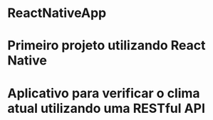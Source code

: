 # ReactNativeApp
<h1>Primeiro projeto utilizando React Native<h1/>
Aplicativo para verificar o clima atual utilizando uma RESTful API
